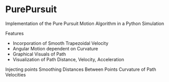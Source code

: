 # PurePursuit

Implementation of the Pure Pursuit Motion Algorithm in a Python Simulation

Features
* Incorporation of Smooth Trapezoidal Velocity
* Angular Motion dependent on Curvature
* Graphical Visuals of Path
* Visualization of Path Distance, Velocity, Acceleration


Injecting points
Smoothing
Distances Between Points
Curvature of Path
Velocities
